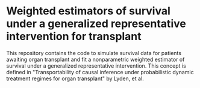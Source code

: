 # Weighted estimators of survival under a generalized representative intervention for transplant

This repository contains the code to simulate survival data for patients awaiting organ transplant and fit a nonparametric weighted estimator of survival under a generalized representative intervention. This concept is defined in "Transportability of causal inference under probabilistic dynamic treatment regimes for organ transplant" by Lyden, et al.
